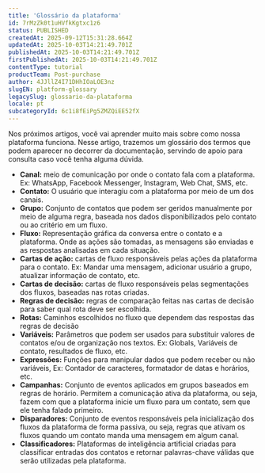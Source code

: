 ```yaml
---
title: 'Glossário da plataforma'
id: 7rMzZk0t1uHVfkKgtxc1z6
status: PUBLISHED
createdAt: 2025-09-12T15:31:28.664Z
updatedAt: 2025-10-03T14:21:49.701Z
publishedAt: 2025-10-03T14:21:49.701Z
firstPublishedAt: 2025-10-03T14:21:49.701Z
contentType: tutorial
productTeam: Post-purchase
author: 4JJllZ4I71DHhIOaLOE3nz
slugEN: platform-glossary
legacySlug: glossario-da-plataforma
locale: pt
subcategoryId: 6c1i8fEiPg5ZMZQiEE52fX
---
```


Nos próximos artigos, você vai aprender muito mais sobre como nossa plataforma funciona. Nesse artigo, trazemos um glossário dos termos que podem aparecer no decorrer da documentação, servindo de apoio para consulta caso você tenha alguma dúvida.

- **Canal:** meio de comunicação por onde o contato fala com a plataforma. Ex: WhatsApp, Facebook Messenger, Instagram, Web Chat, SMS, etc.
- **Contato:** O usuário que interagiu com a plataforma por meio de um dos canais.
- **Grupo:** Conjunto de contatos que podem ser geridos manualmente por meio de alguma regra, baseada nos dados disponibilizados pelo contato ou ao critério em um fluxo.
- **Fluxo:** Representação gráfica da conversa entre o contato e a plataforma. Onde as ações são tomadas, as mensagens são enviadas e as respostas analisadas em cada situação.
- **Cartas de ação:** cartas de fluxo responsáveis pelas ações da plataforma para o contato. Ex: Mandar uma mensagem, adicionar usuário a grupo, atualizar informação de contato, etc.
- **Cartas de decisão:** cartas de fluxo responsáveis pelas segmentações dos fluxos, baseadas nas rotas criadas.
- **Regras de decisão:** regras de comparação feitas nas cartas de decisão para saber qual rota deve ser escolhida.
- **Rotas:** Caminhos escolhidos no fluxo que dependem das respostas das regras de decisão
- **Variáveis:** Parâmetros que podem ser usados para substituir valores de contatos e/ou de organização nos textos. Ex: Globals, Variáveis de contato, resultados de fluxo, etc.
- **Expressões:** Funções para manipular dados que podem receber ou não variáveis, Ex: Contador de caracteres, formatador de datas e horários, etc.
- **Campanhas:** Conjunto de eventos aplicados em grupos baseados em regras de horário. Permitem a comunicação ativa da plataforma, ou seja, fazem com que a plataforma inicie um fluxo para um contato, sem que ele tenha falado primeiro.
- **Disparadores:** Conjunto de eventos responsáveis pela inicialização dos fluxos da plataforma de forma passiva, ou seja, regras que ativam os fluxos quando um contato manda uma mensagem em algum canal.
- **Classificadores:** Plataformas de inteligência artificial criadas para classificar entradas dos contatos e retornar palavras\-chave válidas que serão utilizadas pela plataforma.
